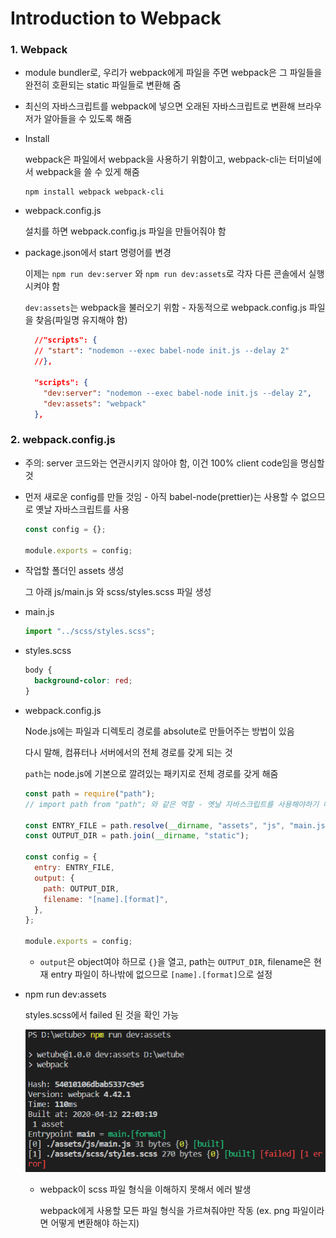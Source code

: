 # Introduction to Webpack

### 1. Webpack

- module bundler로, 우리가 webpack에게 파일을 주면 webpack은 그 파일들을 완전히 호환되는 static 파일들로 변환해 줌

- 최신의 자바스크립트를 webpack에 넣으면 오래된 자바스크립트로 변환해 브라우저가 알아들을 수 있도록 해줌

- Install

  webpack은 파일에서 webpack을 사용하기 위함이고, webpack-cli는 터미널에서 webpack을 쓸 수 있게 해줌

  ```
  npm install webpack webpack-cli
  ```

- webpack.config.js

  설치를 하면 webpack.config.js 파일을 만들어줘야 함

- package.json에서 start 명령어를 변경

  이제는 `npm run dev:server` 와 `npm run dev:assets`로 각자 다른 콘솔에서 실행시켜야 함

  `dev:assets`는 webpack을 불러오기 위함 - 자동적으로 webpack.config.js 파일을 찾음(파일명 유지해야 함)

  ```json
    //"scripts": {
    // "start": "nodemon --exec babel-node init.js --delay 2"
    //},
  
    "scripts": {
      "dev:server": "nodemon --exec babel-node init.js --delay 2",
      "dev:assets": "webpack"
    },
  ```



### 2. webpack.config.js

- 주의: server 코드와는 연관시키지 않아야 함, 이건 100% client code임을 명심할 것

- 먼저 새로운 config를 만들 것임 - 아직 babel-node(prettier)는 사용할 수 없으므로 옛날 자바스크립트를 사용

  ```js
  const config = {};
  
  module.exports = config;
  ```

- 작업할 폴더인 assets 생성

  그 아래 js/main.js 와 scss/styles.scss 파일 생성

- main.js

  ```js
  import "../scss/styles.scss";
  ```

- styles.scss

  ```css
  body {
    background-color: red;
  }
  ```

- webpack.config.js

  Node.js에는 파일과 디렉토리 경로를 absolute로 만들어주는 방법이 있음

  다시 말해, 컴퓨터나 서버에서의 전체 경로를 갖게 되는 것

  `path`는 node.js에 기본으로 깔려있는 패키지로 전체 경로를 갖게 해줌

  ```js
  const path = require("path");
  // import path from "path"; 와 같은 역할 - 옛날 자바스크립트를 사용해야하기 때문에 위와 같이 작성
  
  const ENTRY_FILE = path.resolve(__dirname, "assets", "js", "main.js");
  const OUTPUT_DIR = path.join(__dirname, "static");
  
  const config = {
    entry: ENTRY_FILE,
    output: {
      path: OUTPUT_DIR,
      filename: "[name].[format]",
    },
  };
  
  module.exports = config;
  ```

  - `output`은 object여야 하므로 `{}`을 열고, path는 `OUTPUT_DIR`, filename은 현재 entry 파일이 하나밖에 없으므로 `[name].[format]`으로 설정

- npm run dev:assets

  styles.scss에서 failed 된 것을 확인 가능

  ![image-20200412220442141](images/image-20200412220442141.png) 

  - webpack이 scss 파일 형식을 이해하지 못해서 에러 발생

    webpack에게 사용할 모든 파일 형식을 가르쳐줘야만 작동 (ex. png 파일이라면 어떻게 변환해야 하는지)